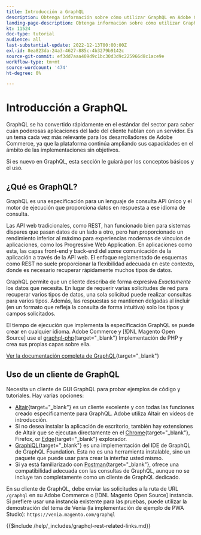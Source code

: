 ```yaml
---
title: Introducción a GraphQL
description: Obtenga información sobre cómo utilizar GraphQL en Adobe Commerce y [!DNL Magento Open Source]. Uso de llamadas de GET y POST de GraphQL para Adobe Commerce y [!DNL Magento Open Source].
landing-page-description: Obtenga información sobre cómo utilizar GraphQL en Adobe Commerce y [!DNL Magento Open Source]. Uso de llamadas de GET y POST de GraphQL para Adobe Commerce y [!DNL Magento Open Source].
kt: 11524
doc-type: tutorial
audience: all
last-substantial-update: 2022-12-13T00:00:00Z
exl-id: 8ea823da-24a3-4627-885c-4b3279b9142c
source-git-commit: ef3dd7aaa409d9c1bc30d3d9c225966d8c1ace9e
workflow-type: tm+mt
source-wordcount: '474'
ht-degree: 0%

---
```


# Introducción a GraphQL

GraphQL se ha convertido rápidamente en el estándar del sector para saber cuán poderosas aplicaciones del lado del cliente hablan con un servidor. Es un tema cada vez más relevante para los desarrolladores de Adobe Commerce, ya que la plataforma continúa ampliando sus capacidades en el ámbito de las implementaciones sin objetivos.

Si es nuevo en GraphQL, esta sección le guiará por los conceptos básicos y el uso.

## ¿Qué es GraphQL?

GraphQL es una especificación para un lenguaje de consulta API único y el motor de ejecución que proporciona datos en respuesta a ese idioma de consulta.

Las API web tradicionales, como REST, han funcionado bien para sistemas dispares que pasan datos de un lado a otro, pero han proporcionado un rendimiento inferior al máximo para experiencias modernas de vínculos de aplicaciones, como los Progressive Web Application. En aplicaciones como esta, las capas front-end y back-end del _same_ comunicación de la aplicación a través de la API web. El enfoque reglamentado de esquemas como REST no suele proporcionar la flexibilidad adecuada en este contexto, donde es necesario recuperar rápidamente muchos tipos de datos.

GraphQL permite que un cliente describa de forma expresiva _Exactamente_ los datos que necesita. En lugar de requerir varias solicitudes de red para recuperar varios tipos de datos, una sola solicitud puede realizar consultas para varios tipos. Además, las respuestas se mantienen delgadas al incluir (en un formato que refleja la consulta de forma intuitiva) solo los tipos y campos solicitados.

El tiempo de ejecución que implementa la especificación GraphQL se puede crear en cualquier idioma. Adobe Commerce y [!DNL Magento Open Source] use el
[graphql-php](https://webonyx.github.io/graphql-php/){target="_blank"} Implementación de PHP y crea sus propias capas sobre ella.

[Ver la documentación completa de GraphQL](https://graphql.org/learn){target="_blank"}

## Uso de un cliente de GraphQL

Necesita un cliente de GUI GraphQL para probar ejemplos de código y tutoriales. Hay varias opciones:

* [Altair](https://altairgraphql.dev/){target="_blank"} es un cliente excelente y con todas las funciones creado específicamente para GraphQL. Adobe utiliza Altair en vídeos de introducción.
* Si no desea instalar la aplicación de escritorio, también hay extensiones de Altair que se ejecutan directamente en el
   [Chrome](https://chrome.google.com/webstore/detail/altair-graphql-client/flnheeellpciglgpaodhkhmapeljopja){target="_blank"}, Firefox, or [Edge](https://microsoftedge.microsoft.com/addons/detail/altair-graphql-client/kpggioiimijgcalmnfnalgglgooonopa){target="_blank"} explorador.
* [GraphiQL](https://github.com/graphql/graphiql/tree/main/packages/graphiql){target="_blank"} es una implementación del IDE de GraphQL de GraphQL Foundation. Esta no es una herramienta instalable, sino un paquete que puede usar para crear la interfaz usted mismo.
* Si ya está familiarizado con [Postman](https://www.postman.com/){target="_blank"}, ofrece una compatibilidad adecuada con las consultas de GraphQL, aunque no se incluye tan completamente como un cliente de GraphQL dedicado.

En su cliente de GraphQL, debe enviar las solicitudes a la ruta de URL `/graphql` en su Adobe Commerce o [!DNL Magento Open Source] instancia. Si prefiere usar una instancia existente para las pruebas, puede utilizar la demostración del tema de Venia (la implementación de ejemplo de PWA Studio): `https://venia.magento.com/graphql`

{{$include /help/_includes/graphql-rest-related-links.md}}
